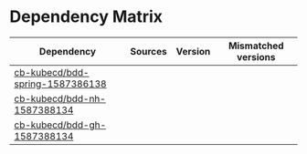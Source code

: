 # Dependency Matrix

Dependency | Sources | Version | Mismatched versions
---------- | ------- | ------- | -------------------
[cb-kubecd/bdd-spring-1587386138](https://github.com/cb-kubecd/bdd-spring-1587386138.git) |  | []() | 
[cb-kubecd/bdd-nh-1587388134](https://github.com/cb-kubecd/bdd-nh-1587388134.git) |  | []() | 
[cb-kubecd/bdd-gh-1587388134](https://github.com/cb-kubecd/bdd-gh-1587388134.git) |  | []() | 
